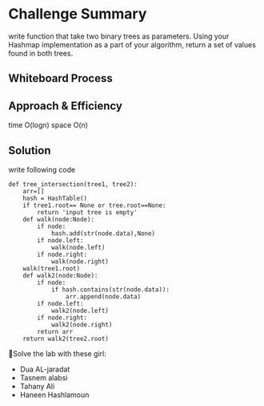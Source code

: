 # Challenge Summary
<!-- Description of the challenge -->
write function that take two binary trees as parameters.
Using your Hashmap implementation as a part of your algorithm, return a set of values found in both trees.
## Whiteboard Process
<!-- Embedded whiteboard image -->

## Approach & Efficiency
<!-- What approach did you take? Why? What is the Big O space/time for this approach? -->
time O(logn)
space O(n)

## Solution
<!-- Show how to run your code, and examples of it in action -->
write following code
```
def tree_intersection(tree1, tree2):
    arr=[]
    hash = HashTable()
    if tree1.root== None or tree.root==None:
        return 'input tree is empty'
    def walk(node:Node):
        if node:
            hash.add(str(node.data),None)
        if node.left:
            walk(node.left)
        if node.right:
            walk(node.right)
    walk(tree1.root)
    def walk2(node:Node):
        if node:
            if hash.contains(str(node.data)):
                arr.append(node.data)
        if node.left:
            walk2(node.left)
        if node.right:
            walk2(node.right)
        return arr
    return walk2(tree2.root)

```

🌹Solve the lab with these girl:
- Dua AL-jaradat
- Tasnem alabsi
- Tahany Ali
- Haneen Hashlamoun
